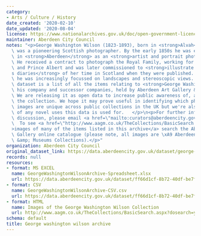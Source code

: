```yaml
---
category:
- Arts / Culture / History
date_created: '2020-02-10'
date_updated: '2020-08-04'
license: https://www.nationalarchives.gov.uk/doc/open-government-licence/version/3/
maintainer: Aberdeen City Council
notes: "<p>George Washington Wilson (1823-1893), born in <strong>Alvah</strong>, Aberdeenshire,\
  \ was a pioneering Scottish photographer. By the early 1850s he was established\
  \ in <strong>Aberdeen</strong> as an <strong>artist and portrait photographer</strong>.\
  \ He received a contract to photograph the Royal Family, working for Queen Victoria\
  \ and Prince Albert and was later commissioned to <strong>illustrate Queen Victoria\u2019\
  s diaries</strong> of her time in Scotland when they were published. By the 1860s\
  \ he was increasingly focussed on landscapes and stereoscopic views.   </p>\n<p>This\
  \ dataset is a list of all the items relating to <strong>George Washington Wilson</strong>,\
  \ his company and successor companies, held by Aberdeen Art Gallery &amp; Museums.\
  \ We are releasing it as open data to increase public awareness of, and access to,\
  \ the collection. We hope it may prove useful in identifying which photographic\
  \ images are unique across public collections in the UK but we're also keen to hear\
  \ of any novel uses this data is used for.   </p>\n<p>For further information or\
  \ discussion, please email <a href=\"mailto:curators@aberdeencity.gov.uk\">curators@aberdeencity.gov.uk</a>.\
  \  To see <a href=\"http://www.aagm.co.uk/TheCollections/BasicSearch.aspx?dosearch=y&amp;Artists=George+Washington+Wilson+and+Company&amp;Title=&amp;chat=\"\
  >images of many of the items listed in this archive</a> search the Aberdeen Art\
  \ Gallery online catalogue (please note, all images are \xA9 Aberdeen Art Gallery\
  \ &amp; Museums Collections).</p>"
organization: Aberdeen City Council
original_dataset_link: https://data.aberdeencity.gov.uk/dataset/george-washington-wilson
records: null
resources:
- format: MS EXCEL
  name: GeorgeWashingtonWilsonArchive-Spreadsheet.xlsx
  url: https://data.aberdeencity.gov.uk/dataset/ff66d1cf-8b72-40df-be7f-6330536aea91/resource/992291f7-7cb0-43ab-bf7b-d266240bdc88/download/georgewashingtonwilsonarchive-spreadsheet.xlsx
- format: CSV
  name: GeorgeWashingtonWilsonArchive-CSV.csv
  url: https://data.aberdeencity.gov.uk/dataset/ff66d1cf-8b72-40df-be7f-6330536aea91/resource/a4de5363-fc23-43e7-8ac0-f8c894ed4b40/download/georgewashingtonwilsonarchive-csv.csv
- format: HTML
  name: Images of the George Washington Wilson Collection
  url: http://www.aagm.co.uk/TheCollections/BasicSearch.aspx?dosearch=y&Artists=George+Washington+Wilson+and+Company&Title=&chat=
schema: default
title: George washington wilson archive
---
```

